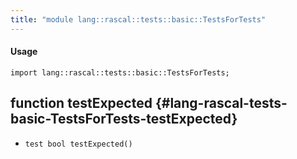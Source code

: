 ```yaml
---
title: "module lang::rascal::tests::basic::TestsForTests"
---
```


#### Usage

`import lang::rascal::tests::basic::TestsForTests;`

## function testExpected {#lang-rascal-tests-basic-TestsForTests-testExpected}

* ``test bool testExpected()``

